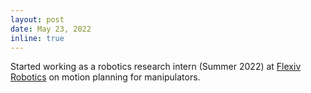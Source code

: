 ```yaml
---
layout: post
date: May 23, 2022
inline: true
---
```


Started working as a robotics research intern (Summer 2022) at [Flexiv Robotics](https://www.flexiv.com/en/) on motion planning for manipulators.
